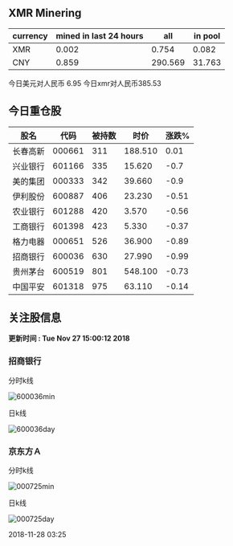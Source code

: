 ## XMR Minering

|currency|mined in last 24 hours|all|in pool|
|---|---|---|---|
|XMR|0.002|0.754|0.082|
|CNY|0.859|290.569|31.763|

今日美元对人民币 6.95	今日xmr对人民币385.53


## 今日重仓股 

|股名|代码|被持数|时价|涨跌%|
|---|---|---|---|---|
|长春高新|000661|311|188.510|0.01|
|兴业银行|601166|335|15.620|-0.7|
|美的集团|000333|342|39.660|-0.9|
|伊利股份|600887|406|23.230|-0.51|
|农业银行|601288|420|3.570|-0.56|
|工商银行|601398|423|5.330|-0.37|
|格力电器|000651|526|36.900|-0.89|
|招商银行|600036|630|27.990|-0.99|
|贵州茅台|600519|801|548.100|-0.73|
|中国平安|601318|975|63.110|-0.14|

## 关注股信息
**更新时间 : Tue Nov 27 15:00:12 2018**
### 招商银行 
分时k线

![600036min](http://image.sinajs.cn/newchart/min/n/sh600036.gif)

日k线

![600036day](http://image.sinajs.cn/newchart/daily/n/sh600036.gif)

### 京东方Ａ 
分时k线

![000725min](http://image.sinajs.cn/newchart/min/n/sz000725.gif)

日k线

![000725day](http://image.sinajs.cn/newchart/daily/n/sz000725.gif)

2018-11-28 03:25